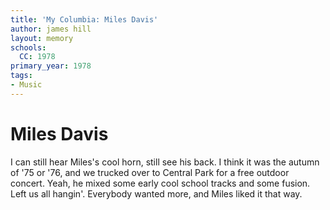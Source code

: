 ```yaml
---
title: 'My Columbia: Miles Davis'
author: james hill
layout: memory
schools:
  CC: 1978
primary_year: 1978
tags:
- Music
---
```

# Miles Davis

I can still hear Miles's cool horn, still see his back.  I think it was the autumn of '75 or '76, and we trucked over to Central Park for a free outdoor concert.  Yeah, he mixed some early cool school tracks and some fusion. Left us all hangin'. Everybody wanted more, and  Miles liked it that way.
